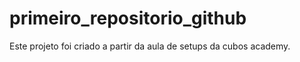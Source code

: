 # primeiro_repositorio_github

Este projeto foi criado a partir da aula de setups da cubos academy.
